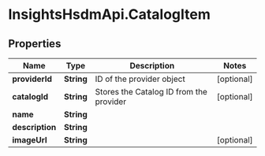 # InsightsHsdmApi.CatalogItem

## Properties
Name | Type | Description | Notes
------------ | ------------- | ------------- | -------------
**providerId** | **String** | ID of the provider object | [optional] 
**catalogId** | **String** | Stores the Catalog ID from the provider | [optional] 
**name** | **String** |  | 
**description** | **String** |  | 
**imageUrl** | **String** |  | [optional] 


